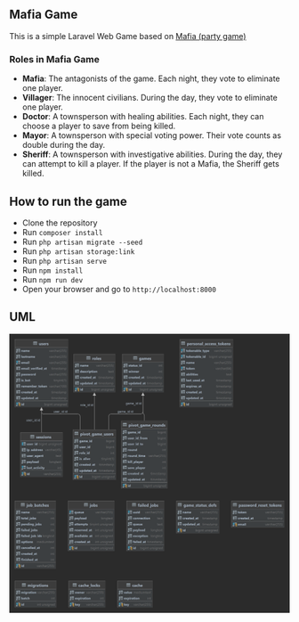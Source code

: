 ## Mafia Game

This is a simple Laravel Web Game based on [Mafia (party game)](https://en.wikipedia.org/wiki/Mafia_(party_game))

### Roles in Mafia Game

- **Mafia**: The antagonists of the game. Each night, they vote to eliminate one player.
- **Villager**: The innocent civilians. During the day, they vote to eliminate one player.
- **Doctor**: A townsperson with healing abilities. Each night, they can choose a player to save from being killed.
- **Mayor**: A townsperson with special voting power. Their vote counts as double during the day.
- **Sheriff**: A townsperson with investigative abilities. During the day, they can attempt to kill a player. If the player is not a Mafia, the Sheriff gets killed.


## How to run the game

- Clone the repository
- Run `composer install`
- Run `php artisan migrate --seed`
- Run `php artisan storage:link`
- Run `php artisan serve`
- Run `npm install`
- Run `npm run dev`
- Open your browser and go to `http://localhost:8000`

## UML 

![Mafia Game UML Diagram](mafiaGameDiagram.png)

